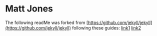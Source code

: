 # Matt Jones

The following readMe was forked from
[https://github.com/jekyll/jekyll](https://github.com/jekyll/jekyll) following
these guides:
[link1](http://www.smashingmagazine.com/2014/08/01/build-blog-jekyll-github-pages/)
[link2](http://www.smashingmagazine.com/2014/08/01/build-blog-jekyll-github-pages/)
